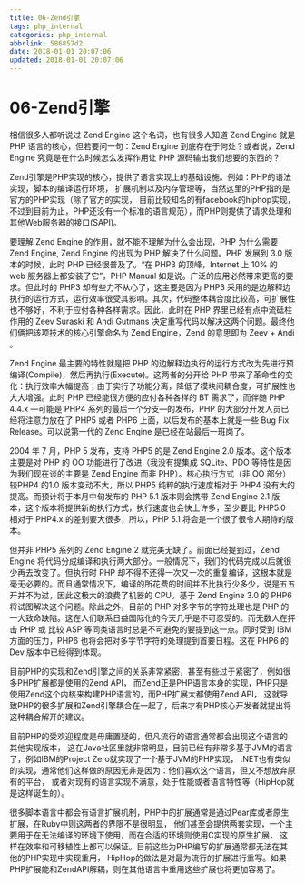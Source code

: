 ```yaml
---
title: 06-Zend引擎
tags: php_internal
categories: php_internal
abbrlink: 586857d2
date: 2018-01-01 20:07:06
updated: 2018-01-01 20:07:06
---
```


# 06-Zend引擎
相信很多人都听说过 Zend Engine 这个名词，也有很多人知道 Zend Engine 就是 PHP 语言的核心，但若要问一句：Zend Engine 到底存在于何处？或者说，Zend Engine 究竟是在什么时候怎么发挥作用让 PHP 源码输出我们想要的东西的？

Zend引擎是PHP实现的核心，提供了语言实现上的基础设施。例如：PHP的语法实现，脚本的编译运行环境， 扩展机制以及内存管理等，当然这里的PHP指的是官方的PHP实现（除了官方的实现， 目前比较知名的有facebook的hiphop实现，不过到目前为止，PHP还没有一个标准的语言规范），而PHP则提供了请求处理和其他Web服务器的接口(SAPI)。

要理解 Zend Engine 的作用，就不能不理解为什么会出现，PHP 为什么需要 Zend Engine, Zend Engine 的出现为 PHP 解决了什么问题。PHP 发展到 3.0 版本的时候，此时 PHP 已经很普及了。“在 PHP3 的顶峰，Internet 上 10% 的 web 服务器上都安装了它”，PHP Manual 如是说。广泛的应用必然带来更高的要求。但此时的 PHP3 却有些力不从心了，这主要是因为 PHP3 采用的是边解释边执行的运行方式，运行效率很受其影响。其次，代码整体耦合度比较高，可扩展性也不够好，不利于应付各种各样需求。因此，此时在 PHP 界里已经有点中流砥柱作用的 Zeev Suraski 和 Andi Gutmans 决定重写代码以解决这两个问题。最终他们俩把该项技术的核心引擎命名为 Zend Engine，Zend 的意思即为 Zeev + Andi 。

Zend Engine 最主要的特性就是把 PHP 的边解释边执行的运行方式改为先进行预编译(Compile)，然后再执行(Execute)。这两者的分开给 PHP 带来了革命性的变化：执行效率大幅提高；由于实行了功能分离，降低了模块间耦合度，可扩展性也大大增强。此时 PHP 已经能很方便的应付各种各样的 BT 需求了，而伴随 PHP 4.4.x ―可能是 PHP4 系列的最后一个分支―的发布，PHP 的大部分开发人员已经将注意力放在了 PHP5 或者 PHP6 上面，以后发布的基本上就是一些 Bug Fix Release。可以说第一代的 Zend Engine 是已经在站最后一班岗了。

2004 年 7 月，PHP 5 发布，支持 PHP5 的是 Zend Engine 2.0 版本。这个版本主要是对 PHP 的 OO 功能进行了改进（我没有提集成 SQLite、PDO 等特性是因为我们现在谈的主要是 Zend Engine 而非 PHP）。核心执行方式（非 OO 部分）较PHP4 的1.0 版本变动不大，所以 PHP5 纯粹的执行速度相对于 PHP4 没有大的提高。而预计将于本月中旬发布的 PHP 5.1 版本则会携带 Zend Engine 2.1 版本，这个版本将提供新的执行方式，执行速度也会快上许多，至少要比 PHP5.0 相对于 PHP4.x 的差别要大很多，所以，PHP 5.1 将会是一个很了很令人期待的版本。

但并非 PHP5 系列的 Zend Engine 2 就完美无缺了。前面已经提到过，Zend Engine 将代码分成编译和执行两大部分。一般情况下，我们的代码完成以后就很少再去改变了。但执行时 PHP 却不得不还得一次又一次的重复编译，这根本就是毫无必要的。而且通常情况下，编译的所花费的时间并不比执行少多少，说是五五开并不为过，因此这极大的浪费了机器的 CPU。基于 Zend Engine 3.0 的 PHP6 将试图解决这个问题。除此之外，目前的 PHP 对多字节的字符处理也是 PHP 的一大致命缺陷。这在人们联系日益国际化的今天几乎是不可忍受的。而无数人在抨击 PHP 或 比较 ASP 等同类语言时总是不可避免的要提到这一点。同时受到 IBM 方面的压力，PHP6 也将会把对多字节字符的处理提到首要日程。这在 PHP6 的 Dev 版本中已经得到体现。

目前PHP的实现和Zend引擎之间的关系非常紧密，甚至有些过于紧密了，例如很多PHP扩展都是使用的Zend API， 而Zend正是PHP语言本身的实现，PHP只是使用Zend这个内核来构建PHP语言的，而PHP扩展大都使用Zend API， 这就导致PHP的很多扩展和Zend引擎耦合在一起了，后来才有PHP核心开发者就提出将这种耦合解开的建议。

目前PHP的受欢迎程度是毋庸置疑的，但凡流行的语言通常都会出现这个语言的其他实现版本， 这在Java社区里就非常明显，目前已经有非常多基于JVM的语言了，例如IBM的Project Zero就实现了一个基于JVM的PHP实现， .NET也有类似的实现，通常他们这样做的原因无非是因为：他们喜欢这个语言，但又不想放弃原有的平台， 或者对现有的语言实现不满意，处于性能或者语言特性等（HipHop就是这样诞生的）。

很多脚本语言中都会有语言扩展机制，PHP中的扩展通常是通过Pear库或者原生扩展，在Ruby中则这两者的界限不是很明显， 他们甚至会提供两套实现，一个主要用于在无法编译的环境下使用，而在合适的环境则使用C实现的原生扩展， 这样在效率和可移植性上都可以保证。目前这些为PHP编写的扩展通常都无法在其他的PHP实现中实现重用， HipHop的做法是对最为流行的扩展进行重写。如果PHP扩展能和ZendAPI解耦，则在其他语言中重用这些扩展也将更加容易了。
